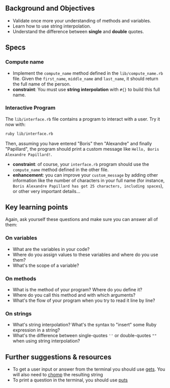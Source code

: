 ## Background and Objectives

- Validate once more your understanding of methods and variables.
- Learn how to use string interpolation.
- Understand the difference between **single** and **double** quotes.

## Specs

### Compute name

- Implement the `compute_name` method defined in the `lib/compute_name.rb` file. Given the `first_name`, `middle_name` and `last_name`, it should return the full name of the person.
- **constraint**: You must use **string interpolation** with `#{}` to build this full name.

### Interactive Program

The `lib/interface.rb` file contains a program to interact with a user. Try it now with:

```bash
ruby lib/interface.rb
```

Then, assuming you have entered "Boris" then "Alexandre" and finally "Papillard", the program should print a custom message like `Hello, Boris Alexandre Papillard!`.

- **constraint**: of course, your `interface.rb` program should use the `compute_name` method defined in the other file.
- **enhancement**: you can improve your `custom_message` by adding other information like the number of characters in your full name (for instance, `Boris Alexandre Papillard has got 25 characters, including spaces`), or other very important details...

## Key learning points

Again, ask yourself these questions and make sure you can answer all of them:

### On variables

- What are the variables in your code?
- Where do you assign values to these variables and where do you use them?
- What's the scope of a variable?

### On methods

- What is the method of your program? Where do you define it?
- Where do you call this method and with which arguments?
- What's the flow of your program when you try to read it line by line?

### On strings

- What's string interpolation? What's the syntax to "insert" some Ruby expression in a string?
- What's the difference between single-quotes `''` or double-quotes `""` when using string interpolation?

## Further suggestions & resources

- To get a user input or answer from the terminal you should use [gets](http://www.ruby-doc.org/docs/Tutorial/part_02/user_input.html). You will also need to [chomp](https://ruby-doc.org/core-2.5.3/String.html#method-i-chomp) the resulting string
- To print a question in the terminal, you should use [puts](https://ruby-doc.org/core-2.7.5/IO.html#method-i-puts)

